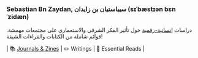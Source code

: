 ### Sebastian Bn Zaydan, سيباستيان بن زايدان (sɪˈbæstɪən bɛn ˈzidæn)
دراسات [إنسانية-رقمية](https://en.wikipedia.org/wiki/Digital_humanities) حول تأثير الفكر الشرقي والاستعماري على مجتمعات مهمشة. قوائم شاملة من الكتابات والقراءات الشيقة! 

| :books: [Journals & Zines](https://github.com/sebastian-bn-zaydan/sebastian-bn-zaydan/blob/main/eclectic-resources.md) | :pencil2: Writings | :loudspeaker: Essential Reads | 
<!--
**sebastian-bn-zaydan/sebastian-bn-zaydan** is a ✨ _special_ ✨ repository because its `README.md` (this file) appears on your GitHub profile.

Here are some ideas to get you started:

- 🔭 I’m currently working on ...
- 🌱 I’m currently learning ...
- 👯 I’m looking to collaborate on ...
- 🤔 I’m looking for help with ...
- 💬 Ask me about ...
- 📫 How to reach me: ...
- 😄 Pronouns: ...
- ⚡ Fun fact: ...
-->
